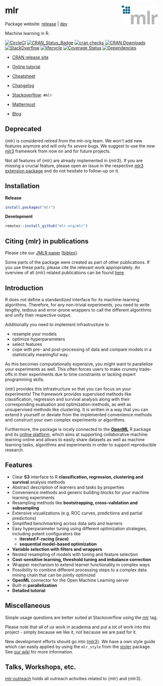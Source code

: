 # mlr <img src="man/figures/logo.png" align="right" />

Package website: [release](https://mlr.mlr-org.com/) | [dev](https://mlr.mlr-org.com/dev)

Machine learning in R.

<!-- badges: start -->

[![CircleCI](https://img.shields.io/circleci/build/gh/mlr-org/mlr/master?label=Linux&logo=circle&logoColor=green&style=flat-square)](https://circleci.com/gh/mlr-org/mlr)
[![CRAN_Status_Badge](https://www.r-pkg.org/badges/version-ago/mlr)](https://cran.r-project.org/package=mlr)
[![cran checks](https://cranchecks.info/badges/worst/mlr)](https://cran.r-project.org/web/checks/check_results_mlr.html)
[![CRAN Downloads](https://cranlogs.r-pkg.org/badges/mlr)](https://cran.rstudio.com/web/packages/mlr/index.html)
[![StackOverflow](https://img.shields.io/badge/stackoverflow-mlr-blue.svg)](https://stackoverflow.com/questions/tagged/mlr)
[![lifecycle](https://img.shields.io/badge/lifecycle-retired-orange.svg)](https://www.tidyverse.org/lifecycle/#retired)
[![Coverage Status](https://img.shields.io/codecov/c/github/mlr-org/mlr/master.svg)](https://codecov.io/github/mlr-org/mlr?branch=master)
[![Dependencies](https://tinyverse.netlify.com/badge/mlr)](https://cran.r-project.org/package=mlr)

<!-- badges: end -->

- [CRAN release site](https://CRAN.R-project.org/package=mlr)
- [Online tutorial](https://mlr.mlr-org.com/index.html)
- [Cheatsheet](https://github.com/mlr-org/mlr/blob/master/addon/cheatsheet/MlrCheatsheet.pdf)
- [Changelog](https://mlr.mlr-org.com/news/index.html)

- [Stackoverflow](https://stackoverflow.com/questions/tagged/mlr): `#mlr`
- [Mattermost](https://lmmisld-lmu-stats-slds.srv.mwn.de/mlr_invite/)
- [Blog](https://mlr-org.com/)

## Deprecated

{mlr} is considered retired from the mlr-org team.
We won't add new features anymore and will only fix _severe_ bugs.
We suggest to use the new [mlr3](https://mlr3.mlr-org.com/) framework from now on and for future projects.

Not all features of {mlr} are already implemented in {mlr3}.
If you are missing a crucial feature, please open an issue in the respective [mlr3 extension package](https://github.com/mlr-org/mlr3/wiki/Extension-Packages) and do not hesitate to follow-up on it.

## Installation

**Release**

```r
install.packages("mlr")
```

**Development**

```R
remotes::install_github("mlr-org/mlr")
```

## Citing {mlr} in publications

Please cite our [JMLR paper](http://jmlr.org/papers/v17/15-066.html) [[bibtex](http://www.jmlr.org/papers/v17/15-066.bib)].

Some parts of the package were created as part of other publications.
If you use these parts, please cite the relevant work appropriately.
An overview of all {mlr} related publications can be found [here](https://mlr.mlr-org.com/articles/tutorial/mlr_publications.html).

## Introduction

R does not define a standardized interface for its machine-learning algorithms.
Therefore, for any non-trivial experiments, you need to write lengthy, tedious and error-prone wrappers to call the different algorithms and unify their respective output.

Additionally you need to implement infrastructure to

- resample your models
- optimize hyperparameters
- select features
- cope with pre- and post-processing of data and compare models in a statistically meaningful way.

As this becomes computationally expensive, you might want to parallelize your experiments as well. This often forces users to make crummy trade-offs in their experiments due to time constraints or lacking expert programming skills.

{mlr} provides this infrastructure so that you can focus on your experiments!
The framework provides supervised methods like classification, regression and survival analysis along with their corresponding evaluation and optimization methods, as well as unsupervised methods like clustering.
It is written in a way that you can extend it yourself or deviate from the implemented convenience methods and construct your own complex experiments or algorithms.

Furthermore, the package is nicely connected to the [**OpenML**](https://github.com/openml/openml-r) R package and its [online platform](https://www.openml.org/), which aims at supporting collaborative machine learning online and allows to easily share datasets as well as machine learning tasks, algorithms and experiments in order to support reproducible research.

## Features

- Clear **S3** interface to R **classification, regression, clustering and survival** analysis methods
- Abstract description of learners and tasks by properties
- Convenience methods and generic building blocks for your machine learning experiments
- Resampling methods like **bootstrapping, cross-validation and subsampling**
- Extensive visualizations (e.g. ROC curves, predictions and partial predictions)
- Simplified benchmarking across data sets and learners
- Easy hyperparameter tuning using different optimization strategies, including potent configurators like
  - **iterated F-racing (irace)**
  - **sequential model-based optimization**
- **Variable selection with filters and wrappers**
- Nested resampling of models with tuning and feature selection
- **Cost-sensitive learning, threshold tuning and imbalance correction**
- Wrapper mechanism to extend learner functionality in complex ways
- Possibility to combine different processing steps to a complex data mining chain that can be jointly optimized
- **OpenML** connector for the Open Machine Learning server
- Built-in **parallelization**
- **Detailed tutorial**

## Miscellaneous

Simple usage questions are better suited at Stackoverflow using the [mlr](https://stackoverflow.com/questions/tagged/mlr) tag.

Please note that all of us work in academia and put a lot of work into this project - simply because we like it, not because we are paid for it.

New development efforts should go into [{mlr3}](https://github.com/mlr-org/mlr3).
We have a own style guide which can easily applied by using the `mlr_style` from the [styler](https://github.com/r-lib/styler) package.
See [our wiki](https://github.com/mlr-org/mlr3/wiki/Style-Guide#styler-mlr-style) for more information.

## Talks, Workshops, etc.

[mlr-outreach](https://github.com/mlr-org/mlr-outreach) holds all outreach activities related to {mlr} and {mlr3}.
